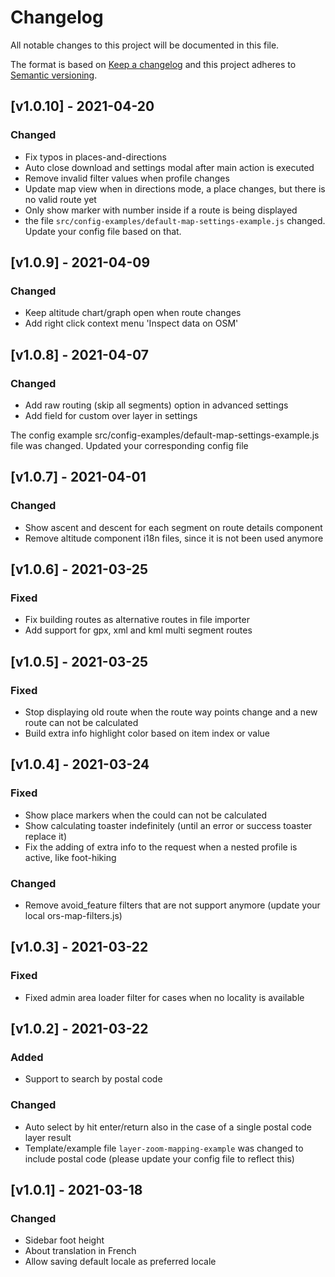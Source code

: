 # Changelog #

All notable changes to this project will be documented in this file.

The format is based on [Keep a changelog](http://keepachangelog.com/en/1.0.0/)
and this project adheres to [Semantic versioning](http://semver.org/spec/v2.0.0.html).

<!--
This is how a changelog entry should look like:

## [version] - YYYY-MM-DD

### Added
- for new features.
### Changed
- existing functionality.
### Deprecated
- soon-to-be removed features.
### Removed
- now removed features.
### Fixed
- any bug.
### Security
- in case of vulnerabilities. (Use for vulnerability fixes)

RELEASING:
1. Change Unreleased to new release number
2. Add today's Date
3. Change unreleased link to compare new release:
[unreleased]: https://github.com/GIScience/openrouteservice/compare/vnew...HEAD
4. Add new compare link below
[new]: https://github.com/GIScience/openrouteservice/compare/vlast...vnew
5. Git tag release commit with vX.X.X to enable links
6. Double check issue links are valid
7. Run 'grunt up' for patch, 'grunt up:minor' or 'grunt up:major' versions
8. Add version to docker-compose.yml (grunt version always adds 1 on top the current version ...)
 -->

 ## [v1.0.10] - 2021-04-20 ##

### Changed ###

- Fix typos in places-and-directions
- Auto close download and settings modal after main action is executed
- Remove invalid filter values when profile changes
- Update map view when in directions mode, a place changes, but there is no valid route yet
- Only show marker with number inside if a route is being displayed
- the file `src/config-examples/default-map-settings-example.js` changed. Update your config file based on that.

## [v1.0.9] - 2021-04-09 ##

### Changed ###

- Keep altitude chart/graph open when route changes
- Add right click context menu 'Inspect data on OSM'

## [v1.0.8] - 2021-04-07 ##

### Changed ###

- Add raw routing (skip all segments) option in advanced settings
- Add field for custom over layer in settings

The config example src/config-examples/default-map-settings-example.js file was changed. Updated your corresponding config file

## [v1.0.7] - 2021-04-01 ##

### Changed ###

- Show ascent and descent for each segment on route details component
- Remove altitude component i18n files, since it is not been used anymore

## [v1.0.6] - 2021-03-25 ##

### Fixed ###

- Fix building routes as alternative routes in file importer
- Add support for gpx, xml and kml multi segment routes

## [v1.0.5] - 2021-03-25 ##

### Fixed ###

- Stop displaying old route when the route way points change and a new route can not be calculated
- Build extra info highlight color based on item index or value

## [v1.0.4] - 2021-03-24 ##

### Fixed ###

- Show place markers when the could can not be calculated
- Show calculating toaster indefinitely (until an error or success toaster replace it)
- Fix the adding of extra info to the request when a nested profile is active, like foot-hiking

### Changed ###

- Remove avoid_feature filters that are not support anymore (update your local ors-map-filters.js)

## [v1.0.3] - 2021-03-22 ##

### Fixed ###

- Fixed admin area loader filter for cases when no locality is available

## [v1.0.2] - 2021-03-22 ##

### Added ###

- Support to search by postal code

### Changed ###

- Auto select by hit enter/return also in the case of a single postal code layer result
- Template/example file `layer-zoom-mapping-example` was changed to include postal code (please update your config file to reflect this)

## [v1.0.1] - 2021-03-18 ##

### Changed ###

- Sidebar foot height
- About translation in French
- Allow saving default locale as preferred locale